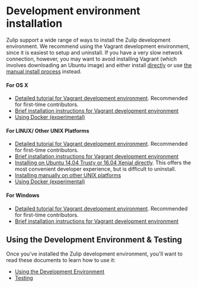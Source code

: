 # Development environment installation

Zulip support a wide range of ways to install the Zulip development
environment.  We recommend using the Vagrant development environment,
since it is easiest to setup and uninstall.  If you have a very slow
network connection, however, you may want to avoid installing Vagrant
(which involves downloading an Ubuntu image) and either install
[directly](install-ubuntu-without-vagrant-dev.html) or use
[the manual install process](install-generic-unix-dev.html) instead.

#### For OS X

* [Detailed tutorial for Vagrant development environment](dev-env-first-time-contributors.html).  Recommended for first-time contributors.
* [Brief installation instructions for Vagrant development environment](brief-install-vagrant-dev.html)
* [Using Docker (experimental)](install-docker-dev.html)

#### For LINUX/ Other UNIX Platforms

* [Detailed tutorial for Vagrant development environment](dev-env-first-time-contributors.html).  Recommended for first-time contributors.
* [Brief installation instructions for Vagrant development environment](brief-install-vagrant-dev.html)
* [Installing on Ubuntu 14.04 Trusty or 16.04 Xenial directly](install-ubuntu-without-vagrant-dev.html).
  This offers the most convenient developer experience, but is difficult to uninstall.
* [Installing manually on other UNIX platforms](install-generic-unix-dev.html)
* [Using Docker (experimental)](install-docker-dev.html)

#### For Windows

* [Detailed tutorial for Vagrant development environment](dev-env-first-time-contributors.html).  Recommended for first-time contributors.
* [Brief installation instructions for Vagrant development environment](brief-install-vagrant-dev.html)

## Using the Development Environment & Testing

Once you've installed the Zulip development environment, you'll want
to read these documents to learn how to use it:

* [Using the Development Environment](using-dev-environment.html)
* [Testing](testing.html)

